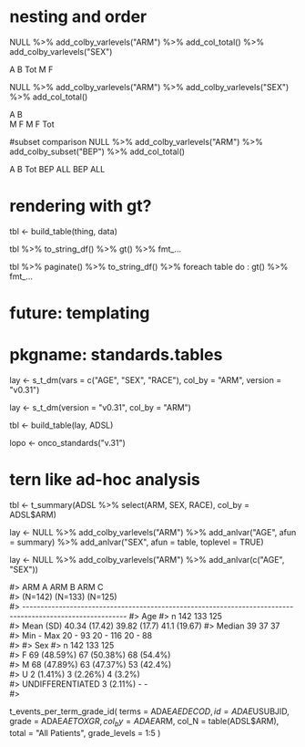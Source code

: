 
# nesting and order
NULL %>% add_colby_varlevels("ARM") %>% add_col_total() %>% add_colby_varlevels("SEX")

 A       B       Tot  M  F

NULL %>% add_colby_varlevels("ARM") %>% add_colby_varlevels("SEX") %>% add_col_total()

 A       B       
M F     M  F    Tot


#subset comparison
NULL %>% add_colby_varlevels("ARM") %>% add_colby_subset("BEP") %>% add_col_total()

  A       B        Tot
BEP ALL  BEP ALL


# rendering with gt?
tbl <- build_table(thing, data)

tbl %>% to_string_df() %>% gt() %>% fmt_...

tbl %>% paginate() %>% to_string_df() %>% foreach table do : gt() %>% fmt_...


# future: templating
# pkgname: standards.tables

lay <- s_t_dm(vars = c("AGE", "SEX", "RACE"), col_by = "ARM", version = "v0.31")

lay <- s_t_dm(version = "v0.31", col_by = "ARM")

tbl <- build_table(lay, ADSL)


lopo <- onco_standards("v.31")

# tern like ad-hoc analysis

tbl <- t_summary(ADSL %>% select(ARM, SEX, RACE), col_by = ADSL$ARM)

lay <- NULL %>% 
  add_colby_varlevels("ARM") %>% 
  add_anlvar("AGE", afun = summary) %>%
  add_anlvar("SEX", afun = table, toplevel = TRUE)


lay <- NULL %>% 
  add_colby_varlevels("ARM") %>% 
  add_anlvar(c("AGE", "SEX"))
  
  
#>                                                        ARM A                ARM B                ARM C    
#>                                                       (N=142)              (N=133)              (N=125)   
#> ----------------------------------------------------------------------------------------------------------
#> Age
#>   n                                                     142                  133                  125     
#>   Mean (SD)                                        40.34 (17.42)        39.82 (17.7)         41.1 (19.67) 
#>   Median                                                39                   37                   37      
#>   Min - Max                                           20 - 93             20 - 116              20 - 88   
#> 
#> Sex
#>   n                                                     142                  133                  125     
#>   F                                                 69 (48.59%)          67 (50.38%)          68 (54.4%)  
#>   M                                                 68 (47.89%)          63 (47.37%)          53 (42.4%)  
#>   U                                                  2 (1.41%)            3 (2.26%)            4 (3.2%)   
#>   UNDIFFERENTIATED                                   3 (2.11%)                -                    -      
#> 



t_events_per_term_grade_id(
  terms = ADAE$AEDECOD,
  id = ADAE$USUBJID,
  grade = ADAE$AETOXGR,
  col_by = ADAE$ARM,
  col_N = table(ADSL$ARM),
  total = "All Patients",
  grade_levels = 1:5
)



